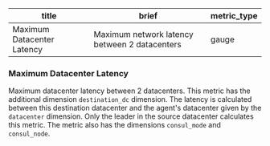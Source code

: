 title | brief | metric_type
------|-------|------------
Maximum Datacenter Latency | Maximum network latency between 2 datacenters | gauge

### Maximum Datacenter Latency
Maximum datacenter latency between 2 datacenters. This metric has the additional dimension `destination_dc` dimension. The latency is calculated between this destination datacenter and the agent's datacenter given by the `datacenter` dimension. Only the leader in the source datacenter calculates this metric. The metric also has the dimensions `consul_mode` and `consul_node`.
